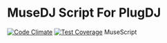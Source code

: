 # MuseDJ Script For PlugDJ
[![Code Climate](https://codeclimate.com/github/MuseDJ/PlugScript/badges/gpa.svg)](https://codeclimate.com/github/MuseDJ/PlugScript)
[![Test Coverage](https://codeclimate.com/github/MuseDJ/PlugScript/badges/coverage.svg)](https://codeclimate.com/github/MuseDJ/PlugScript/coverage)
MuseScript
